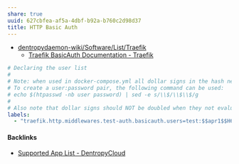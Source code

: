 ```yaml
---
share: true
uuid: 627cbfea-af5a-4dbf-b92a-b760c2d98d37
title: HTTP Basic Auth
---
```

* [dentropydaemon-wiki/Software/List/Traefik](/dentropydaemon-wiki/Software/List/Traefik)
	* [Traefik BasicAuth Documentation - Traefik](https://doc.traefik.io/traefik/middlewares/http/basicauth/)


``` yaml
# Declaring the user list
#
# Note: when used in docker-compose.yml all dollar signs in the hash need to be doubled for escaping.
# To create a user:password pair, the following command can be used:
# echo $(htpasswd -nb user password) | sed -e s/\\$/\\$\\$/g
#
# Also note that dollar signs should NOT be doubled when they not evaluated (e.g. Ansible docker_container module).
labels:
  - "traefik.http.middlewares.test-auth.basicauth.users=test:$$apr1$$H6uskkkW$$IgXLP6ewTrSuBkTrqE8wj/,test2:$$apr1$$d9hr9HBB$$4HxwgUir3HP4EsggP/QNo0"
```

#### Backlinks

* [Supported App List - DentropyCloud](/f738f680-95a2-46e5-bb4c-57b67687e36a)